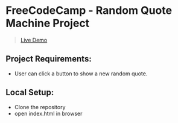 # FreeCodeCamp - Random Quote Machine Project

> [Live Demo](https://archanabansal88.github.io/random-quotes/)

## Project Requirements:

* User can click a button to show a new random quote.

## Local Setup:

* Clone the repository
* open index.html in browser
